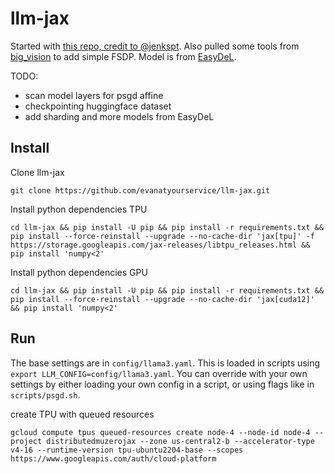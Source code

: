 # llm-jax

Started with [this repo, credit to @jenkspt](https://github.com/jenkspt/gpt-jax). 
Also pulled some tools from [big_vision](https://github.com/google-research/big_vision) to add simple FSDP.
Model is from [EasyDeL](https://github.com/erfanzar/EasyDeL).

TODO:
- scan model layers for psgd affine
- checkpointing huggingface dataset
- add sharding and more models from EasyDeL


## Install

Clone llm-jax
```shell
git clone https://github.com/evanatyourservice/llm-jax.git
```

Install python dependencies TPU
```shell
cd llm-jax && pip install -U pip && pip install -r requirements.txt && pip install --force-reinstall --upgrade --no-cache-dir 'jax[tpu]' -f https://storage.googleapis.com/jax-releases/libtpu_releases.html && pip install 'numpy<2'
```

Install python dependencies GPU
```shell
cd llm-jax && pip install -U pip && pip install -r requirements.txt && pip install --force-reinstall --upgrade --no-cache-dir 'jax[cuda12]' && pip install 'numpy<2'
```


## Run

The base settings are in `config/llama3.yaml`. This is loaded in scripts using `export LLM_CONFIG=config/llama3.yaml`. 
You can override with your own settings by either loading your own config in a script, or using flags 
like in `scripts/psgd.sh`.


create TPU with queued resources
```shell
gcloud compute tpus queued-resources create node-4 --node-id node-4 --project distributedmuzerojax --zone us-central2-b --accelerator-type v4-16 --runtime-version tpu-ubuntu2204-base --scopes https://www.googleapis.com/auth/cloud-platform
```